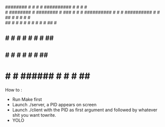 
########    #         #           #       #    ##########   #       #   #    #   
       #   ########   #          ######## #          ###  #  #     #  ########## 
      #   #    #    ##########  #    #    ##        #      #      #     #    #   
    ##   #    #       #     #  #    #     # #      #            ##           #   
  ## #       #        #            #      #  #    #           ##            #    
 ##   #     #         #           #       #      #          ##             #     
#      #   #           ######    #        #     #         ##             #     

How to :
- Run Make first
- Launch ./server, a PID appears on screen
- Launch ./client with the PID as first argument and followed by whatever shit you want towrite.
- YOLO 
